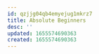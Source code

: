 ```yaml
---
id: qzjjg04qb4emyejug1mkrz7
title: Absolute Beginners
desc: ''
updated: 1655574690363
created: 1655574690363
---
```


